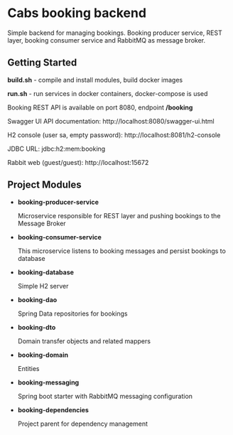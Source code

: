 # Cabs booking backend
Simple backend for managing bookings. Booking producer service, REST layer, booking consumer service and RabbitMQ as message broker.

## Getting Started

**build.sh** - compile and install modules, build docker images

**run.sh** - run services in docker containers, docker-compose is used

Booking REST API is available on port 8080, endpoint **/booking**

Swagger UI API documentation: http://localhost:8080/swagger-ui.html

H2 console (user sa, empty password): http://localhost:8081/h2-console

JDBC URL: jdbc:h2:mem:booking

Rabbit web (guest/guest): http://localhost:15672

## Project Modules

* **booking-producer-service**

    Microservice responsible for REST layer and pushing bookings to the Message Broker

* **booking-consumer-service**

    This microservice listens to booking messages and persist bookings to database

* **booking-database**

    Simple H2 server

* **booking-dao**

    Spring Data repositories for bookings

* **booking-dto**

    Domain transfer objects and related mappers

* **booking-domain**
    
    Entities

* **booking-messaging**

    Spring boot starter with RabbitMQ messaging configuration

* **booking-dependencies**

    Project parent for dependency management